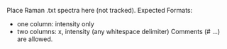 Place Raman .txt spectra here (not tracked).
Expected Formats:
- one column: intensity only
- two columns: x, intensity (any whitespace delimiter)
Comments (# ...) are allowed. 
